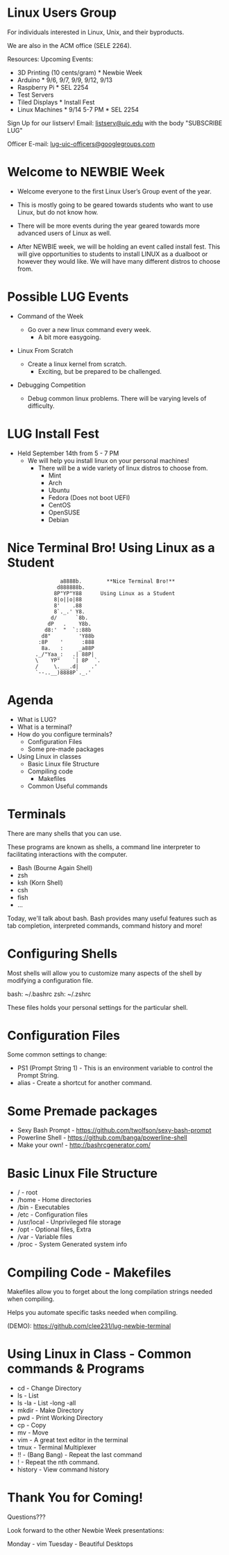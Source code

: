 # Linux Users Group

For individuals interested in Linux, Unix, and their byproducts.

We are also in the ACM office (SELE 2264).

Resources:                        Upcoming Events:
 * 3D Printing (10 cents/gram)     * Newbie Week
 * Arduino                           * 9/6, 9/7, 9/9, 9/12, 9/13
 * Raspberry Pi                      * SEL 2254
 * Test Servers
 * Tiled Displays                  * Install Fest
 * Linux Machines                    * 9/14 5-7 PM
                                     * SEL 2254

Sign Up for our listserv! Email:  listserv@uic.edu 
 with the body  "SUBSCRIBE LUG"

Officer E-mail: lug-uic-officers@googlegroups.com

# Welcome to NEWBIE Week

 * Welcome everyone to the first Linux User’s Group event of the year.

 * This is mostly going to be geared towards students who want to use Linux,
   but do not know how.

 * There will be more events during the year geared towards more advanced users
   of Linux as well.

 * After NEWBIE week, we will be holding an event called install fest. This
   will give opportunities to students to install LINUX as a dualboot or 
   however they would like. We will have many different distros to choose from.


# Possible LUG Events

 * Command of the Week
   * Go over a new linux command every week.
     * A bit more easygoing.

 * Linux From Scratch
   * Create a linux kernel from scratch.
     * Exciting, but be prepared to be challenged.

 * Debugging Competition
   * Debug common linux problems. There will be varying levels of difficulty.

# LUG Install Fest

 * Held September 14th from 5 - 7 PM
   * We will help you install linux on your personal machines!
     * There will be a wide variety of linux distros to choose from.
	   * Mint
	   * Arch
	   * Ubuntu
	   * Fedora (Does not boot UEFI)
	   * CentOS
	   * OpenSUSE
	   * Debian


# Nice Terminal Bro! Using Linux as a Student

                     a8888b.        **Nice Terminal Bro!**
                    d888888b. 
                   8P"YP"Y88      Using Linux as a Student
                   8|o||o|88
                   8'    .88
                   8`._.' Y8.
                  d/      `8b.
                 dP   .    Y8b.
                d8:'  "  `::88b
               d8"         'Y88b
              :8P    '      :888
               8a.   :     _a88P
             ._/"Yaa_:   .| 88P|
             \    YP"    `| 8P  `.
             /     \.___.d|    .'
             `--..__)8888P`._.' 
      
# Agenda

 * What is LUG?
 * What is a terminal?
 * How do you configure terminals?
   * Configuration Files
   * Some pre-made packages
 * Using Linux in classes
   * Basic Linux file Structure
   * Compiling code
     * Makefiles
   * Common Useful commands
      

# Terminals

There are many shells that you can use.

These programs are known as shells, a command line interpreter to facilitating
interactions with the computer.

 * Bash (Bourne Again Shell)
 * zsh 
 * ksh (Korn Shell)
 * csh
 * fish
 * ...

Today, we'll talk about bash. Bash provides many useful features such as
tab completion, interpreted commands, command history and more!


# Configuring Shells

Most shells will allow you to customize many aspects of the shell by modifying
a configuration file.

bash: ~/.bashrc
zsh: ~/.zshrc

These files holds your personal settings for the particular shell. 

# Configuration Files

Some common settings to change:

 * PS1 (Prompt String 1) - This is an environment variable to control the 
   Prompt String. 
 * alias - Create a shortcut for another command.

# Some Premade packages

 * Sexy Bash Prompt - https://github.com/twolfson/sexy-bash-prompt
 * Powerline Shell  - https://github.com/banga/powerline-shell
 * Make your own! - http://bashrcgenerator.com/

# Basic Linux File Structure

 * / - root 
 * /home - Home directories
 * /bin - Executables
 * /etc - Configuration files
 * /usr/local - Unprivileged file storage
 * /opt - Optional files, Extra
 * /var - Variable files
 * /proc - System Generated system info


# Compiling Code - Makefiles

Makefiles allow you to forget about the long compilation strings needed when
compiling.

Helps you automate specific tasks needed when compiling.

(DEMO): https://github.com/clee231/lug-newbie-terminal

# Using Linux in Class - Common commands & Programs
 * cd - Change Directory
 * ls - List
 * ls -la - List -long -all
 * mkdir - Make Directory
 * pwd - Print Working Directory
 * cp - Copy
 * mv - Move
 * vim - A great text editor in the terminal
 * tmux - Terminal Multiplexer
 * !! - (Bang Bang) - Repeat the last command
 * !<num> - Repeat the nth command.
 * history - View command history

# Thank You for Coming!

Questions???

Look forward to the other Newbie Week presentations:

 Monday - vim
 Tuesday - Beautiful Desktops
<!--
vim:tw=80:ft=markdown:
-->
